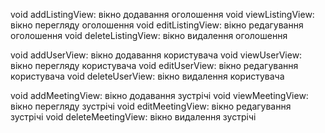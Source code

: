 void addListingView: вікно додавання оголошення
void viewListingView: вікно перегляду оголошення
void editListingView: вікно редагування оголошення
void deleteListingView: вікно видалення оголошення

void addUserView: вікно додавання користувача
void viewUserView: вікно перегляду користувача
void editUserView: вікно редагування користувача
void deleteUserView: вікно видалення користувача

void addMeetingView: вікно додавання зустрічі
void viewMeetingView: вікно перегляду зустрічі
void editMeetingView: вікно редагування зустрічі
void deleteMeetingView: вікно видалення зустрічі